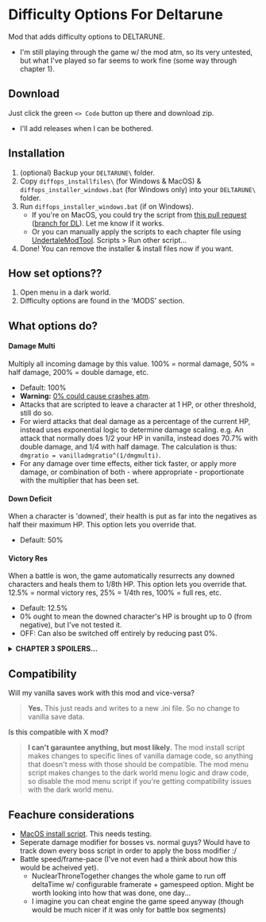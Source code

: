 # Difficulty Options For Deltarune
Mod that adds difficulty options to DELTARUNE.
 - I'm still playing through the game w/ the mod atm, so its very untested, but what I've played so far seems to work fine (some way through chapter 1).

## Download
Just click the green `<> Code` button up there and download zip.
 - I'll add releases when I can be bothered.

## Installation
1. (optional) Backup your `DELTARUNE\` folder.
2. Copy `diffops_installfiles\` (for Windows & MacOS) & `diffops_installer_windows.bat` (for Windows only) into your `DELTARUNE\` folder.
3. Run `diffops_installer_windows.bat` (if on Windows).
   - If you're on MacOS, you could try the script from [this pull request](https://github.com/Emmehehe/DifficultyOptionsForDeltarune/pull/2) ([branch for DL](https://github.com/Emmehehe/DifficultyOptionsForDeltarune/tree/add-installer-for-macos)). Let me know if it works.
   - Or you can manually apply the scripts to each chapter file using [UndertaleModTool](https://github.com/UnderminersTeam/UndertaleModTool/releases). Scripts > Run other script...
4. Done! You can remove the installer & install files now if you want.

## How set options??
1. Open menu in a dark world.
2. Difficulty options are found in the 'MODS' section.

## What options do?
#### Damage Multi
Multiply all incoming damage by this value. 100% = normal damage, 50% = half damage, 200% = double damage, etc.
- Default: 100%
- **Warning:** [0% could cause crashes atm](https://github.com/Emmehehe/DifficultyOptionsForDeltarune/issues/4).
- Attacks that are scripted to leave a character at 1 HP, or other threshold, still do so.
- For wierd attacks that deal damage as a percentage of the current HP, instead uses exponential logic to determine damage scaling. e.g. An attack that normally does 1/2 your HP in vanilla, instead does 70.7% with double damage, and 1/4 with half damage. The calculation is thus: `dmgratio = vanilladmgratio^(1/dmgmulti)`.
- For any damage over time effects, either tick faster, or apply more damage, or combination of both - where appropriate - proportionate with the multiplier that has been set.

#### Down Deficit
When a character is 'downed', their health is put as far into the negatives as half their maximum HP. This option lets you override that. 
- Default: 50%

#### Victory Res
When a battle is won, the game automatically resurrects any downed characters and heals them to 1/8th HP. This option lets you override that. 12.5% = normal victory res, 25% = 1/4th res, 100% = full res, etc.
- Default: 12.5%
- 0% ought to mean the downed character's HP is brought up to 0 (from negative), but I've not tested it.
- OFF: Can also be switched off entirely by reducing past 0%.

<details> 
  <summary><strong>CHAPTER 3 SPOILERS...</strong></summary>

  > #### Gameboard Dmg Multi
  > Multiplier for the damage in the chapter 3 game boards. 100% = normal damage, 50% = half damage, 200% = double damage, etc.
  > - Warning: This entire option hasn't been tested yet!
  > - Only shows up in the menu in chapter 3.
  > - Default: INHERIT
  > - INHERIT - Can also be set to inherit from 'Damage Multi' by reducing past 0%.
  > - Attacks that are scripted to leave a character at 1 HP, or other threshold, still do so.
</details>

## Compatibility
Will my vanilla saves work with this mod and vice-versa?
> **Yes.**
> This just reads and writes to a new .ini file. So no change to vanilla save data.

Is this compatible with X mod?
> **I can't garauntee anything, but most likely.**
> The mod install script makes changes to specific lines of vanilla damage code, so anything that doesn't mess with those should be compatible.
> The mod menu script makes changes to the dark world menu logic and draw code, so disable the mod menu script if you're getting compatibility issues with the dark world menu.

## Feachure considerations
 - [MacOS install script](https://github.com/Emmehehe/DifficultyOptionsForDeltarune/pull/2). This needs testing.
 - Seperate damage modifier for bosses vs. normal guys? Would have to track down every boss script in order to apply the boss modifier :/
 - Battle speed/frame-pace (I've not even had a think about how this would be acheived yet).
   - NuclearThroneTogether changes the whole game to run off deltaTime w/ configurable framerate + gamespeed option. Might be worth looking into how that was done, one day...
   - I imagine you can cheat engine the game speed anyway (though would be much nicer if it was only for battle box segments)
